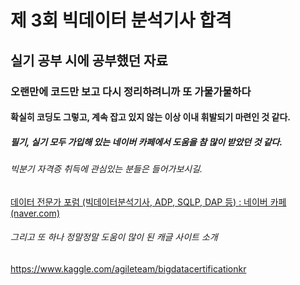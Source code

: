 # 제 3회 빅데이터 분석기사 합격

## 실기 공부 시에 공부했던 자료

### 오랜만에 코드만 보고 다시 정리하려니까 또 가물가물하다

#### 확실히 코딩도 그렇고, 계속 잡고 있지 않는 이상 이내 휘발되기 마련인 것 같다.

##### 필기, 실기 모두 가입해 있는 네이버 카페에서 도움을 참 많이 받았던 것 같다.

###### 빅분기 자격증 취득에 관심있는 분들은 들어가보시길.

[데이터 전문가 포럼 (빅데이터분석기사, ADP, SQLP, DAP 등) : 네이버 카페 (naver.com)](https://cafe.naver.com/sqlpd)

###### 그리고 또 하나 정말정말 도움이 많이 된 캐글 사이트 소개

https://www.kaggle.com/agileteam/bigdatacertificationkr
